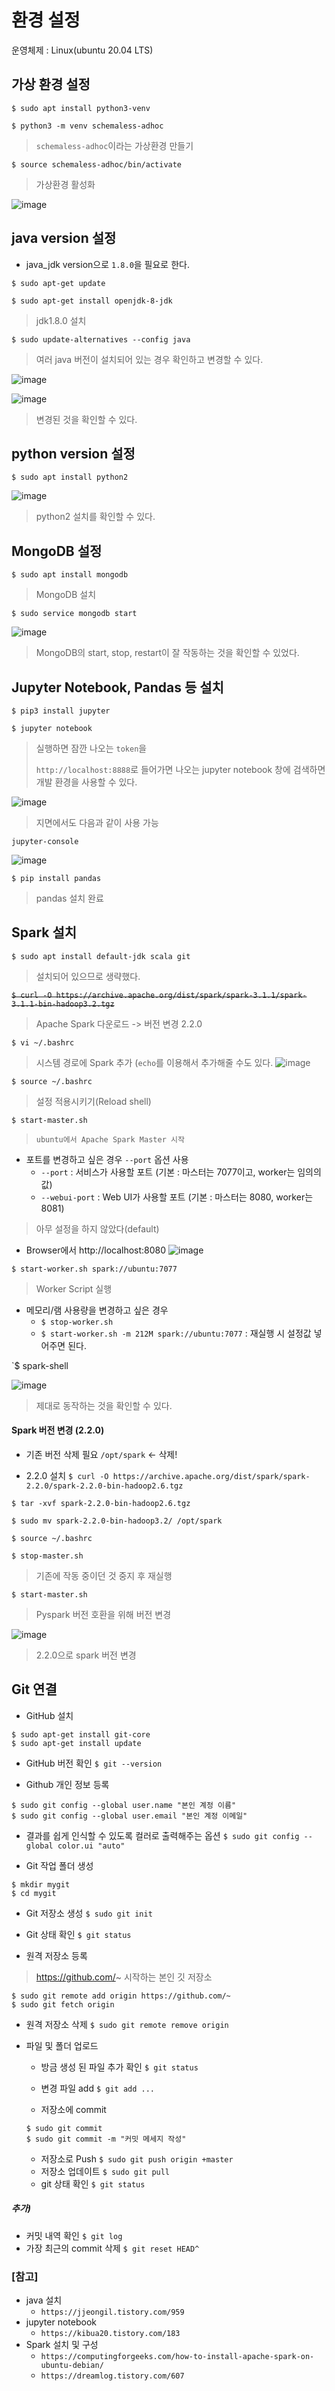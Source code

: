 # 환경 설정

운영체제 : Linux(ubuntu 20.04 LTS)

## 가상 환경 설정
`$ sudo apt install python3-venv`

`$ python3 -m venv schemaless-adhoc`
> `schemaless-adhoc`이라는 가상환경 만들기

`$ source schemaless-adhoc/bin/activate`
> 가상환경 활성화

![image](https://user-images.githubusercontent.com/43158502/138714893-93ae7c7c-1f46-4b3b-a25f-46e4b17705ff.png)


## java version 설정
- java_jdk version으로 `1.8.0`을 필요로 한다.

`$ sudo apt-get update`

`$ sudo apt-get install openjdk-8-jdk`
> jdk1.8.0 설치

`$ sudo update-alternatives --config java`
> 여러 java 버전이 설치되어 있는 경우 확인하고 변경할 수 있다.

![image](https://user-images.githubusercontent.com/43158502/138559871-6cd5bdf9-0baa-47e0-928a-fe252c6a3a48.png)

![image](https://user-images.githubusercontent.com/43158502/138559991-e74d2c7d-3ff2-44bc-9ef7-9d7727414388.png)
> 변경된 것을 확인할 수 있다.


## python version 설정

`$ sudo apt install python2`

![image](https://user-images.githubusercontent.com/43158502/138560048-e70b3552-bf56-4fa5-a19e-b7a0b757901c.png)
> python2 설치를 확인할 수 있다.


## MongoDB 설정

`$ sudo apt install mongodb`
> MongoDB 설치

`$ sudo service mongodb start`

![image](https://user-images.githubusercontent.com/43158502/138560243-0a41162e-faa7-434d-b23b-120da91da7f9.png)
> MongoDB의 start, stop, restart이 잘 작동하는 것을 확인할 수 있었다.

## Jupyter Notebook, Pandas 등 설치

`$ pip3 install jupyter`

`$ jupyter notebook`
> 실행하면 잠깐 나오는 `token`을
>
> `http://localhost:8888`로 들어가면 나오는 jupyter notebook 창에 검색하면 개발 환경을 사용할 수 있다.

![image](https://user-images.githubusercontent.com/43158502/138560725-5836972d-048a-499b-b96c-e9b0a3491af3.png)

> 지면에서도 다음과 같이 사용 가능 

`jupyter-console`

![image](https://user-images.githubusercontent.com/43158502/138560826-1b2d6118-7afc-4bc3-a3b7-3a3637a2ed8d.png)

`$ pip install pandas`
> pandas 설치 완료

## Spark 설치

`$ sudo apt install default-jdk scala git`
> 설치되어 있으므로 생략했다.

~~`$ curl -O https://archive.apache.org/dist/spark/spark-3.1.1/spark-3.1.1-bin-hadoop3.2.tgz`~~
> Apache Spark 다운로드 -> 버전 변경 2.2.0



`$ vi ~/.bashrc`
> 시스템 경로에 Spark 추가 (`echo`를 이용해서 추가해줄 수도 있다.
![image](https://user-images.githubusercontent.com/43158502/138561385-95d556e6-e0cd-4b83-ae09-9af1d50437af.png)

`$ source ~/.bashrc`
> 설정 적용시키기(Reload shell)

`$ start-master.sh`
> `ubuntu에서 Apache Spark Master 시작`

- 포트를 변경하고 싶은 경우 `--port` 옵션 사용
  - `--port` : 서비스가 사용할 포트 (기본 : 마스터는 7077이고, worker는 임의의 값)
  - `--webui-port` : Web UI가 사용할 포트 (기본 : 마스터는 8080, worker는 8081)
> 아무 설정을 하지 않았다(default)

- Browser에서 http://localhost:8080
![image](https://user-images.githubusercontent.com/43158502/138561509-d8e1e8f0-e362-4276-87db-21733a5cf73d.png)


`$ start-worker.sh spark://ubuntu:7077`
> Worker Script 실행

- 메모리/램 사용량을 변경하고 싶은 경우
  - `$ stop-worker.sh`
  - `$ start-worker.sh -m 212M spark://ubuntu:7077` : 재실행 시 설정값 넣어주면 된다.

`$ spark-shell

![image](https://user-images.githubusercontent.com/43158502/138561587-9584a3ec-5d1c-4ecd-83a6-981f1f2ecf89.png)

> 제대로 동작하는 것을 확인할 수 있다.


#### Spark 버전 변경 (2.2.0)
- 기존 버전 삭제 필요
`/opt/spark` <- 삭제!

- 2.2.0 설치
`$ curl -O https://archive.apache.org/dist/spark/spark-2.2.0/spark-2.2.0-bin-hadoop2.6.tgz`

`$ tar -xvf spark-2.2.0-bin-hadoop2.6.tgz`

`$ sudo mv spark-2.2.0-bin-hadoop3.2/ /opt/spark`

`$ source ~/.bashrc`

`$ stop-master.sh`

> 기존에 작동 중이던 것 중지 후 재실행

`$ start-master.sh`

> Pyspark 버전 호환을 위해 버전 변경

![image](https://user-images.githubusercontent.com/43158502/140610254-e7056b0b-4582-4827-be0f-3db9ceefc8d1.png)

> 2.2.0으로 spark 버전 변경

## Git 연결

- GitHub 설치
```
$ sudo apt-get install git-core
$ sudo apt-get install update
```
- GitHub 버전 확인
`$ git --version`

- Github 개인 정보 등록
```
$ sudo git config --global user.name "본인 계정 이름"
$ sudo git config --global user.email "본인 계정 이메일"
```

- 결과를 쉽게 인식할 수 있도록 컬러로 출력해주는 옵션
`$ sudo git config --global color.ui "auto"`

- Git 작업 폴더 생성
```
$ mkdir mygit
$ cd mygit
```

- Git 저장소 생성
`$ sudo git init`

- Git 상태 확인
`$ git status`

- 원격 저장소 등록
> https://github.com/~ 시작하는 본인 깃 저장소
```
$ sudo git remote add origin https://github.com/~
$ sudo git fetch origin
```

- 원격 저장소 삭제
`$ sudo git remote remove origin`

- 파일 및 폴더 업로드
  - 방금 생성 된 파일 추가 확인
  `$ git status`
  
  - 변경 파일 add
  `$ git add ...`
  
  - 저장소에 commit
  ```
  $ sudo git commit
  $ sudo git commit -m "커밋 메세지 작성"
  ```
  - 저장소로 Push
  `$ sudo git push origin +master`
  - 저장소 업데이트
  `$ sudo git pull`
  - git 상태 확인
  `$ git status`
  
##### 추가)
- 커밋 내역 확인
`$ git log`
- 가장 최근의 commit 삭제
`$ git reset HEAD^`

### [참고]
- java 설치 
  - `https://jjeongil.tistory.com/959`
- jupyter notebook 
  - `https://kibua20.tistory.com/183`
- Spark 설치 및 구성 
  - `https://computingforgeeks.com/how-to-install-apache-spark-on-ubuntu-debian/`
  - `https://dreamlog.tistory.com/607`
